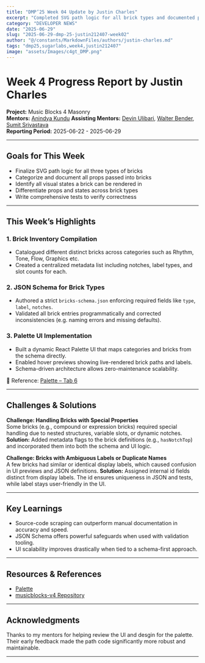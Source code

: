 ```yaml
---
title: "DMP’25 Week 04 Update by Justin Charles"
excerpt: "Completed SVG path logic for all brick types and documented props and rendering states"
category: "DEVELOPER NEWS"
date: "2025-06-29"
slug: "2025-06-29-dmp-25-justin212407-week02"
author: "@/constants/MarkdownFiles/authors/justin-charles.md"
tags: "dmp25,sugarlabs,week4,justin212407"
image: "assets/Images/c4gt_DMP.png"
---
```


<!-- markdownlint-disable -->

# Week 4 Progress Report by Justin Charles

**Project:** Music Blocks 4 Masonry  
**Mentors:** [Anindya Kundu](https://github.com/meganindya/) 
**Assisting Mentors:** [Devin Ulibari](https://github.com/pikurasa/), [Walter Bender](https://github.com/walterbender), [Sumit Srivastava](https://github.com/sum2it)   
**Reporting Period:** 2025-06-22 - 2025-06-29  

---


## Goals for This Week

- Finalize SVG path logic for all three types of bricks  
- Categorize and document all props passed into bricks  
- Identify all visual states a brick can be rendered in  
- Differentiate props and states across brick types  
- Write comprehensive tests to verify correctness

---

## This Week’s Highlights

### 1. Brick Inventory Compilation

- Catalogued different distinct bricks across categories such as Rhythm, Tone, Flow, Graphics etc.  
- Created a centralized metadata list including notches, label types, and slot counts for each.

### 2. JSON Schema for Brick Types

- Authored a strict `bricks-schema.json` enforcing required fields like `type`, `label`, `notches`.  
- Validated all brick entries programmatically and corrected inconsistencies (e.g. naming errors and missing defaults).

### 3. Palette UI Implementation

- Built a dynamic React Palette UI that maps categories and bricks from the schema directly.  
- Enabled hover previews showing live-rendered brick paths and labels.  
- Schema-driven architecture allows zero-maintenance scalability.

📄 Reference: [Palette – Tab 6](https://docs.google.com/document/d/1C0t4iSze2eDEv6lWbloK3MnvJgAa6HvmXmk2sQ0lCZs/edit?tab=t.2dd4jqek61qh#heading=h.nicqc6ugqkyy)

---

## Challenges & Solutions

**Challenge: Handling Bricks with Special Properties**  
Some bricks (e.g., compound or expression bricks) required special handling due to nested structures, variable slots, or dynamic notches.  
**Solution:** Added metadata flags to the brick definitions (e.g., `hasNotchTop`) and incorporated them into both the schema and UI logic.


**Challenge: Bricks with Ambiguous Labels or Duplicate Names**  
A few bricks had similar or identical display labels, which caused confusion in UI previews and JSON definitions. 
**Solution:** Assigned internal id fields distinct from display labels. The id ensures uniqueness in JSON and tests, while label stays user-friendly in the UI.

---

## Key Learnings

- Source-code scraping can outperform manual documentation in accuracy and speed.  
- JSON Schema offers powerful safeguards when used with validation tooling.  
- UI scalability improves drastically when tied to a schema-first approach.  

---

## Resources & References

- [Palette](https://docs.google.com/document/d/1C0t4iSze2eDEv6lWbloK3MnvJgAa6HvmXmk2sQ0lCZs/edit?tab=t.2dd4jqek61qh#heading=h.nicqc6ugqkyy)  
- [musicblocks-v4 Repository](https://github.com/sugarlabs/musicblocks-v4)  

---

## Acknowledgments

Thanks to my mentors for helping review the UI and desgin for the palette. Their early feedback made the path code significantly more robust and maintainable.

---
